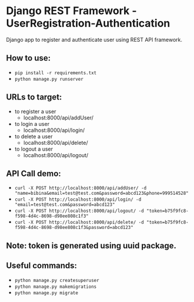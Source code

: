 
# Django REST Framework - UserRegistration-Authentication

Django app to register and authenticate user using REST API framework.

## How to use:
  - `pip install -r requirements.txt`
  - `python manage.py runserver`
  
## URLs to target:
  - to register a user
    - localhost:8000/api/addUser/
  - to login a user
    - localhost:8000/api/login/
  - to delete a user
    - localhost:8000/api/delete/
  - to logout a user
    - localhost:8000/api/logout/

## API Call demo:
  - `curl -X POST http://localhost:8000/api/addUser/ -d "name=bibina&email=test@test.com&password=abcd123&phone=999514528"`
  - `curl -X POST http://localhost:8000/api/login/ -d "email=test@test.com&password=abcd123"`
  - `curl -X POST http://localhost:8000/api/logout/ -d "token=b75f9fc8-f598-4d4c-8698-d98ee808c1f3"`
  - `curl -X POST http://localhost:8000/api/delete/ -d "token=b75f9fc8-f598-4d4c-8698-d98ee808c1f3&password=abcd123"`

## Note: token is generated using uuid package.

## Useful commands:
  - `python manage.py createsuperuser`
  - `python manage.py makemigrations`
  - `python manage.py migrate`
